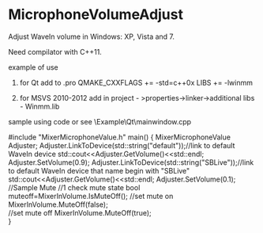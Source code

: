 MicrophoneVolumeAdjust
======================

Adjust WaveIn volume in Windows: XP, Vista and 7.

Need compilator with C++11.

example of use
1. for Qt
add to .pro
QMAKE_CXXFLAGS += -std=c++0x
LIBS += -lwinmm

2. for MSVS 2010-2012
add in project - >properties->linker->additional libs - Winmm.lib

sample using code or see  \Example\Qt\mainwindow.cpp 

#include "MixerMicrophoneValue.h"
main()
{
	MixerMicrophoneValue Adjuster;
	Adjuster.LinkToDevice(std::string("default"));//link to default WaveIn device
	std::cout<<Adjuster.GetVolume()<<std::endl;
	Adjuster.SetVolume(0.9);
	Adjuster.LinkToDevice(std::string("SBLive"));//link to default WaveIn device that name begin with "SBLive"
	std::cout<<Adjuster.GetVolume()<<std::endl;
	Adjuster.SetVolume(0.1);
        //Sample Mute
        //1 check mute state
	bool muteoff=MixerInVolume.IsMuteOff();
	//set mute on
	 MixerInVolume.MuteOff(false);	
        //set mute off
	MixerInVolume.MuteOff(true);	
}
